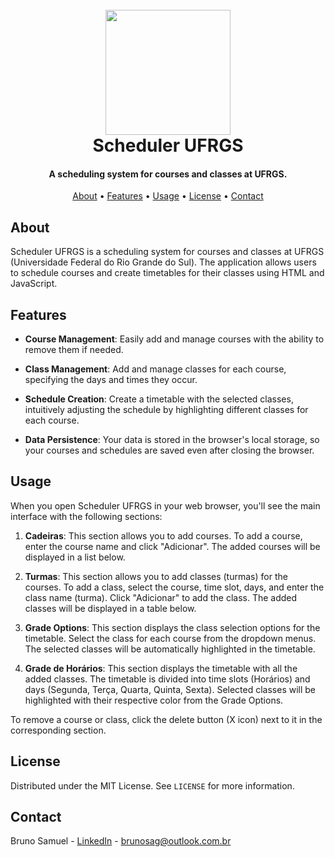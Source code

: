 <h1 align="center">
    <br>
    <a href="https://scheduler-ufrgs.onrender.com/">
        <img src="https://github.com/brunosag/scheduler-ufrgs/assets/97703272/d37a5b76-c5e0-4505-83e0-7949f2645fbb" width="200">
    </a>
    <br>
    Scheduler UFRGS
    <br>
</h1>

<h4 align="center">A scheduling system for courses and classes at UFRGS.</h4>

<p align="center">
    <a href="#about">About</a> •
    <a href="#features">Features</a> •
    <a href="#usage">Usage</a> •
    <a href="#license">License</a> •
    <a href="#contact">Contact</a>
</p>


## About

Scheduler UFRGS is a scheduling system for courses and classes at UFRGS (Universidade Federal do Rio Grande do Sul). The application allows users to schedule courses and create timetables for their classes using HTML and JavaScript.


## Features

- **Course Management**: Easily add and manage courses with the ability to remove them if needed.

- **Class Management**: Add and manage classes for each course, specifying the days and times they occur.

- **Schedule Creation**: Create a timetable with the selected classes, intuitively adjusting the schedule by highlighting different classes for each course.

- **Data Persistence**: Your data is stored in the browser's local storage, so your courses and schedules are saved even after closing the browser.


## Usage

When you open Scheduler UFRGS in your web browser, you'll see the main interface with the following sections:

1. **Cadeiras**: This section allows you to add courses. To add a course, enter the course name and click "Adicionar". The added courses will be displayed in a list below.

2. **Turmas**: This section allows you to add classes (turmas) for the courses. To add a class, select the course, time slot, days, and enter the class name (turma). Click "Adicionar" to add the class. The added classes will be displayed in a table below.

3. **Grade Options**: This section displays the class selection options for the timetable. Select the class for each course from the dropdown menus. The selected classes will be automatically highlighted in the timetable.

4. **Grade de Horários**: This section displays the timetable with all the added classes. The timetable is divided into time slots (Horários) and days (Segunda, Terça, Quarta, Quinta, Sexta). Selected classes will be highlighted with their respective color from the Grade Options.

To remove a course or class, click the delete button (X icon) next to it in the corresponding section.


## License

Distributed under the MIT License. See `LICENSE` for more information.


## Contact

Bruno Samuel - [LinkedIn](https://www.linkedin.com/in/brunosag/) - brunosag@outlook.com.br
